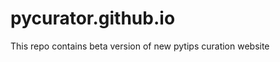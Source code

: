 pycurator.github.io
===================

This repo contains beta version of new pytips curation website
